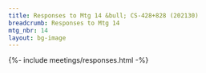```yaml
---
title: Responses to Mtg 14 &bull; CS-428+828 (202130)
breadcrumb: Responses to Mtg 14
mtg_nbr: 14
layout: bg-image
---
```


{%- include meetings/responses.html -%}
